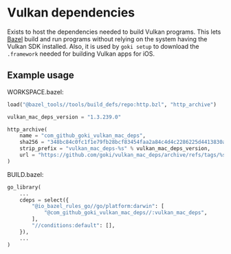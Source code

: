 # Vulkan dependencies

Exists to host the dependencies needed to build Vulkan programs.
This lets [Bazel](https://bazel.build) build and run programs without
relying on the system having the Vulkan SDK installed. Also, it is used
by `goki setup` to download the `.framework` needed for building Vulkan
apps for iOS.

## Example usage

WORKSPACE.bazel:

```py
load("@bazel_tools//tools/build_defs/repo:http.bzl", "http_archive")

vulkan_mac_deps_version = "1.3.239.0"

http_archive(
    name = "com_github_goki_vulkan_mac_deps",
    sha256 = "348bc84c0fc1f1e79fb28bcf83454faa2a84c4d4c2286225d4413830a3c0a29c",
    strip_prefix = "vulkan_mac_deps-%s" % vulkan_mac_deps_version,
    url = "https://github.com/goki/vulkan_mac_deps/archive/refs/tags/%s.tar.gz" % vulkan_mac_deps_version,
)
```

BUILD.bazel:

```py
go_library(
    ...
    cdeps = select({
        "@io_bazel_rules_go//go/platform:darwin": [
            "@com_github_goki_vulkan_mac_deps//:vulkan_mac_deps",
        ],
        "//conditions:default": [],
    }),
    ...
)
```
